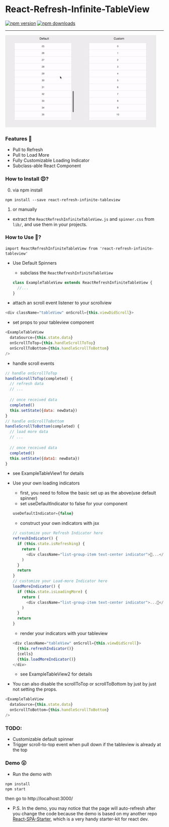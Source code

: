 # React-Refresh-Infinite-TableView

[![npm version](https://img.shields.io/npm/v/react-refresh-infinite-tableview.svg?style=flat-square)](https://www.npmjs.com/package/react-refresh-infinite-tableview)
[![npm downloads](https://img.shields.io/npm/dm/react-refresh-infinite-tableview.svg?style=flat-square)](https://www.npmjs.com/package/react-refresh-infinite-tableview)
___

![demo](demo.gif)

### Features 👀

- Pull to Refresh
- Pull to Load More
- Fully Customizable Loading Indicator
- Subclass-able React Component

### How to Install 😍?

0. via npm install
```
npm install --save react-refresh-infinite-tableview
```
1. or manually
  - extract the ```ReactRefreshInfiniteTableView.js``` and ```spinner.css``` from ```lib/```, and use them in your projects.

### How to Use 🤔?

```
import ReactRefreshInfiniteTableView from 'react-refresh-infinite-tableview'
```

- Use Default Spinners

  - subclass the ```ReactRefreshInfiniteTableView```
  ```js
  class ExampleTableView extends ReactRefreshInfiniteTableView {
    //...
  }
  ```

 - attach an scroll event listener to your scrollview
 ```js
 <div className="tableView" onScroll={this.viewDidScroll}>
 ```
 - set props to your tableview component
 ```js
 <ExampleTableView
   dataSource={this.state.data}
   onScrollToTop={this.handleScrollToTop}
   onScrollToBottom={this.handleScrollToBottom}
 />
 ```
 - handle scroll events
 ```js
 // handle onScrollToTop
 handleScrollToTop(completed) {
   // refresh data
   // ...

   // once received data
   completed()
   this.setState({data: newData})
 }
 // handle onScrollToBottom
 handleScrollToBottom(completed) {
   // load more data
   // ...

   // once received data
   completed()
   this.setState({data1: newData})
 }
 ```
 - see ExampleTableView1 for details

- Use your own loading indicators
  - first, you need to follow the basic set up as the above(use default spinner)
  - set useDefaultIndicator to false for your component
  ```js
  useDefaultIndicator={false}
  ```
  - construct your own indicators with jsx
  ```js
  // customize your Refresh Indicator here
  refreshIndicator() {
    if (this.state.isRefreshing) {
      return (
        <div className="list-group-item text-center indicator">🏃...</div>
      )
    }
    return
  }
  // customize your Load-more Indicator here
  loadMoreIndicator() {
    if (this.state.isLoadingMore) {
      return (
        <div className="list-group-item text-center indicator">...🏃</div>
      )
    }
    return
  }
  ```
  - render your indicators with your tableview
  ```js
  <div className="tableView" onScroll={this.viewDidScroll}>
    {this.refreshIndicator()}
    {cells}
    {this.loadMoreIndicator()}
  </div>
  ```
  - see ExampleTableView2 for details

- You can also disable the scrollToTop or scrollToBottom by just by just not setting the props.
```js
<ExampleTableView
  dataSource={this.state.data}
  onScrollToBottom={this.handleScrollToBottom}
/>
```

### TODO:

- Customizable default spinner
- Trigger scroll-to-top event when pull down if the tableview is already at the top

### Demo 😮

- Run the demo with
```
npm install
npm start
```
then go to http://localhost:3000/

- P.S. In the demo, you may notice that the page will auto-refresh after you change the code because the demo is based on my another repo [React-SPA-Starter](https://github.com/calvinchankf/React-SPA-Starter), which is a very handy starter-kit for react dev.
